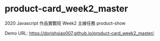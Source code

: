 # product-card_week2_master
2020 Javascript 作品實戰班 Week2 主線任務 product-show

Demo URL: https://dorishsiao007.github.io/product-card_week2_master/.
